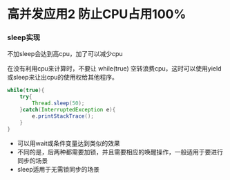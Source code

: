 # 高并发应用2 防止CPU占用100%

### sleep实现

不加sleep会达到高cpu，加了可以减少cpu

在没有利用cpu来计算时，不要让 while(true) 空转浪费cpu，这时可以使用yield或sleep来让出cpu的使用权给其他程序。

```java
while(true){
    try{
        Thread.sleep(50);
    }catch(InterruptedException e){
        e.printStackTrace();
    }
}
```

- 可以用wait或条件变量达到类似的效果
- 不同的是，后两种都需要加锁，并且需要相应的唤醒操作，一般适用于要进行同步的场景
- sleep适用于无需锁同步的场景



